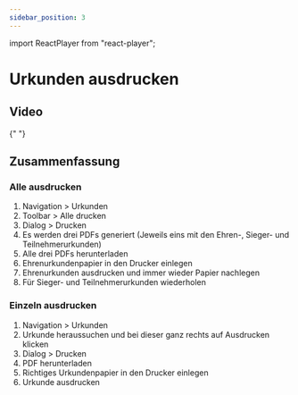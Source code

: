 ```yaml
---
sidebar_position: 3
---
```


import ReactPlayer from "react-player";

# Urkunden ausdrucken

## Video

<div className="video__wrapper">
  <ReactPlayer
    className="video__player"
    controls
    height="100%"
    config={{
      file: {
        attributes: {
          poster:
            "https://uploads-ssl.webflow.com/60cb8d6c93a6a6dfa3b7f245/64345e1514a8f53d8aad199e_school-instructions-video-thumbnail.jpg",
        },
      },
    }}
    url="https://storage.googleapis.com/files.school-app.bujus.de/school-instructions-v2-compressed.mp4"
    width="100%"
  />
</div>
­{" "}

## Zusammenfassung

### Alle ausdrucken

1. Navigation > Urkunden
2. Toolbar > Alle drucken
3. Dialog > Drucken
4. Es werden drei PDFs generiert (Jeweils eins mit den Ehren-, Sieger- und Teilnehmerurkunden)
5. Alle drei PDFs herunterladen
6. Ehrenurkundenpapier in den Drucker einlegen
7. Ehrenurkunden ausdrucken und immer wieder Papier nachlegen
8. Für Sieger- und Teilnehmerurkunden wiederholen

### Einzeln ausdrucken

1. Navigation > Urkunden
2. Urkunde heraussuchen und bei dieser ganz rechts auf Ausdrucken klicken
3. Dialog > Drucken
4. PDF herunterladen
5. Richtiges Urkundenpapier in den Drucker einlegen
6. Urkunde ausdrucken
